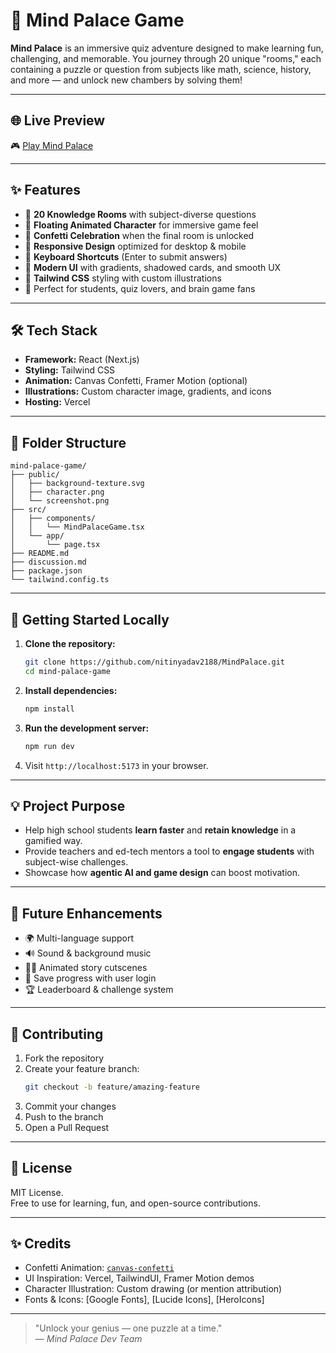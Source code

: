 
# 🧠 Mind Palace Game

**Mind Palace** is an immersive quiz adventure designed to make learning fun, challenging, and memorable. You journey through 20 unique "rooms," each containing a puzzle or question from subjects like math, science, history, and more — and unlock new chambers by solving them!

---

## 🌐 Live Preview

🎮 [Play Mind Palace](https://mind-palace-alpha.vercel.app/)

---

## ✨ Features

- 🧩 **20 Knowledge Rooms** with subject-diverse questions
- 👾 **Floating Animated Character** for immersive game feel
- 🎉 **Confetti Celebration** when the final room is unlocked
- 📱 **Responsive Design** optimized for desktop & mobile
- 🔐 **Keyboard Shortcuts** (Enter to submit answers)
- 🌈 **Modern UI** with gradients, shadowed cards, and smooth UX
- 🎨 **Tailwind CSS** styling with custom illustrations
- 🧠 Perfect for students, quiz lovers, and brain game fans

---

## 🛠 Tech Stack

- **Framework:** React (Next.js)
- **Styling:** Tailwind CSS
- **Animation:** Canvas Confetti, Framer Motion (optional)
- **Illustrations:** Custom character image, gradients, and icons
- **Hosting:** Vercel 

---

## 📁 Folder Structure

```
mind-palace-game/
├── public/
│   ├── background-texture.svg
│   ├── character.png
│   └── screenshot.png
├── src/
│   ├── components/
│   │   └── MindPalaceGame.tsx
│   └── app/
│       └── page.tsx
├── README.md
├── discussion.md
├── package.json
└── tailwind.config.ts
```

---

## 🚀 Getting Started Locally

1. **Clone the repository:**
   ```bash
   git clone https://github.com/nitinyadav2188/MindPalace.git
   cd mind-palace-game
   ```

2. **Install dependencies:**
   ```bash
   npm install
   ```

3. **Run the development server:**
   ```bash
   npm run dev
   ```

4. Visit `http://localhost:5173` in your browser.

---

## 💡 Project Purpose

- Help high school students **learn faster** and **retain knowledge** in a gamified way.
- Provide teachers and ed-tech mentors a tool to **engage students** with subject-wise challenges.
- Showcase how **agentic AI and game design** can boost motivation.

---

## 🎯 Future Enhancements

- 🌍 Multi-language support
- 🔊 Sound & background music
- 🧙‍♂️ Animated story cutscenes
- 💾 Save progress with user login
- 🏆 Leaderboard & challenge system

---

## 🙌 Contributing

1. Fork the repository
2. Create your feature branch:
   ```bash
   git checkout -b feature/amazing-feature
   ```
3. Commit your changes
4. Push to the branch
5. Open a Pull Request

---

## 📄 License

MIT License.  
Free to use for learning, fun, and open-source contributions.

---

## ✨ Credits

- Confetti Animation: [`canvas-confetti`](https://www.npmjs.com/package/canvas-confetti)
- UI Inspiration: Vercel, TailwindUI, Framer Motion demos
- Character Illustration: Custom drawing (or mention attribution)
- Fonts & Icons: [Google Fonts], [Lucide Icons], [HeroIcons]

---

> "Unlock your genius — one puzzle at a time."  
> — *Mind Palace Dev Team*
